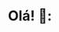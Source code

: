
<div>
  <h1 align="center">Olá!</i></a> 💙:</h1>
</div>
          
<!--   <img align="center" alt="github" height="30" width="40" src="https://raw.githubusercontent.com/devicons/devicon/master/icons/github/github-original.svg"> -->
</div><br>

